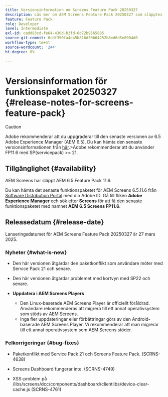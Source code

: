 ```yaml
---
title: Versionsinformation om Screens Feature Pack 20250327
description: Läs mer om AEM Screens Feature Pack 20250327 som släpptes den 27 mars 2025.
feature: Feature Pack
role: Developer
level: Intermediate
exl-id: cadd83cd-fe64-436d-b3fd-6d72b9565885
source-git-commit: 6cdf350fa4e45b816d50b64252b8ed6d5e0904d0
workflow-type: tm+mt
source-wordcount: '244'
ht-degree: 0%

---
```


# Versionsinformation för funktionspaket 20250327 {#release-notes-for-screens-feature-pack}

>[!CAUTION]
>Adobe rekommenderar att du uppgraderar till den senaste versionen av 6.5 Adobe Experience Manager (AEM 6.5). Du kan hämta den senaste versionsinformationen från [här](https://experienceleague.adobe.com/sv/docs/experience-manager-65/content/release-notes/release-notes).
>&#x200B;>Adobe rekommenderar att du använder FP11.6 med SP(servicepack) >= 21.

## Tillgänglighet {#availability}

AEM Screens har släppt AEM 6.5 Feature Pack 11.6.

Du kan hämta det senaste funktionspaketet för AEM Screens 6.5.11.6 från [Software Distribution Portal](https://experience.adobe.com/#/downloads/content/software-distribution/en/aem.html) med din Adobe ID. Gå till fliken **Adobe Experience Manager** och sök efter **Screens** för att få den senaste funktionspaketet med namnet **AEM 6.5 Screens FP11.6**.

## Releasedatum {#release-date}

Lanseringsdatumet för AEM Screens Feature Pack 20250327 är 27 mars 2025.

### Nyheter {#what-is-new}

* Den här versionen åtgärdar den paketkonflikt som användare möter med Service Pack 21 och senare.

* Den här versionen åtgärdar problemet med kortvyn med SP22 och senare.

* **Uppdatera i AEM Screens Players**
   * Den Linux-baserade AEM Screens Player är officiellt föråldrad. Användare rekommenderas att migrera till ett annat operativsystem som stöds av AEM Screens.
   * Inga fler uppdateringar eller förbättringar görs av den Android-baserade AEM Screens Player. Vi rekommenderar att man migrerar till ett annat operativsystem som AEM Screens stöder.

### Felkorrigeringar {#bug-fixes}

* Paketkonflikt med Service Pack 21 och Screens Feature Pack. (SCRNS-4638)

* Screens Dashboard fungerar inte. (SCRNS-4749)

* XSS-problem på /libs/screens/dcc/components/dashboard/clientlibs/device-clear-cache.js (SCRNS-4761)

